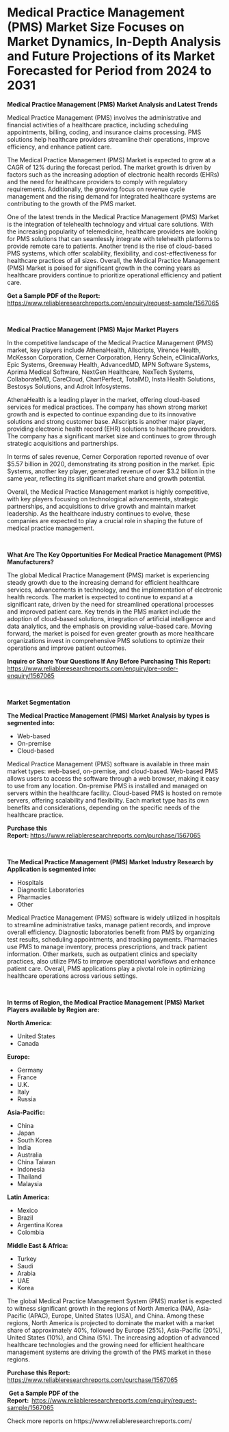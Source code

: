 <p><h1>Medical Practice Management (PMS) Market Size Focuses on Market Dynamics, In-Depth Analysis and Future Projections of its Market Forecasted for Period from 2024 to 2031</h1></p><p><strong>Medical Practice Management (PMS) Market Analysis and Latest Trends</strong></p>
<p><p>Medical Practice Management (PMS) involves the administrative and financial activities of a healthcare practice, including scheduling appointments, billing, coding, and insurance claims processing. PMS solutions help healthcare providers streamline their operations, improve efficiency, and enhance patient care.</p><p>The Medical Practice Management (PMS) Market is expected to grow at a CAGR of 12% during the forecast period. The market growth is driven by factors such as the increasing adoption of electronic health records (EHRs) and the need for healthcare providers to comply with regulatory requirements. Additionally, the growing focus on revenue cycle management and the rising demand for integrated healthcare systems are contributing to the growth of the PMS market.</p><p>One of the latest trends in the Medical Practice Management (PMS) Market is the integration of telehealth technology and virtual care solutions. With the increasing popularity of telemedicine, healthcare providers are looking for PMS solutions that can seamlessly integrate with telehealth platforms to provide remote care to patients. Another trend is the rise of cloud-based PMS systems, which offer scalability, flexibility, and cost-effectiveness for healthcare practices of all sizes. Overall, the Medical Practice Management (PMS) Market is poised for significant growth in the coming years as healthcare providers continue to prioritize operational efficiency and patient care.</p></p>
<p><strong>Get a Sample PDF of the Report:&nbsp;</strong> <a href="https://www.reliableresearchreports.com/enquiry/request-sample/1567065">https://www.reliableresearchreports.com/enquiry/request-sample/1567065</a></p>
<p>&nbsp;</p>
<p><strong>Medical Practice Management (PMS) Major Market Players</strong></p>
<p><p>In the competitive landscape of the Medical Practice Management (PMS) market, key players include AthenaHealth, Allscripts, Virence Health, McKesson Corporation, Cerner Corporation, Henry Schein, eClinicalWorks, Epic Systems, Greenway Health, AdvancedMD, MPN Software Systems, Aprima Medical Software, NextGen Healthcare, NexTech Systems, CollaborateMD, CareCloud, ChartPerfect, TotalMD, Insta Health Solutions, Bestosys Solutions, and Adroit Infosystems.</p><p>AthenaHealth is a leading player in the market, offering cloud-based services for medical practices. The company has shown strong market growth and is expected to continue expanding due to its innovative solutions and strong customer base. Allscripts is another major player, providing electronic health record (EHR) solutions to healthcare providers. The company has a significant market size and continues to grow through strategic acquisitions and partnerships.</p><p>In terms of sales revenue, Cerner Corporation reported revenue of over $5.57 billion in 2020, demonstrating its strong position in the market. Epic Systems, another key player, generated revenue of over $3.2 billion in the same year, reflecting its significant market share and growth potential.</p><p>Overall, the Medical Practice Management market is highly competitive, with key players focusing on technological advancements, strategic partnerships, and acquisitions to drive growth and maintain market leadership. As the healthcare industry continues to evolve, these companies are expected to play a crucial role in shaping the future of medical practice management.</p></p>
<p>&nbsp;</p>
<p><strong>What Are The Key Opportunities For Medical Practice Management (PMS) Manufacturers?</strong></p>
<p><p>The global Medical Practice Management (PMS) market is experiencing steady growth due to the increasing demand for efficient healthcare services, advancements in technology, and the implementation of electronic health records. The market is expected to continue to expand at a significant rate, driven by the need for streamlined operational processes and improved patient care. Key trends in the PMS market include the adoption of cloud-based solutions, integration of artificial intelligence and data analytics, and the emphasis on providing value-based care. Moving forward, the market is poised for even greater growth as more healthcare organizations invest in comprehensive PMS solutions to optimize their operations and improve patient outcomes.</p></p>
<p><strong>Inquire or Share Your Questions If Any Before Purchasing This Report:</strong> <a href="https://www.reliableresearchreports.com/enquiry/pre-order-enquiry/1567065">https://www.reliableresearchreports.com/enquiry/pre-order-enquiry/1567065</a></p>
<p>&nbsp;</p>
<p><strong>Market Segmentation</strong></p>
<p><strong>The Medical Practice Management (PMS) Market Analysis by types is segmented into:</strong></p>
<p><ul><li>Web-based</li><li>On-premise</li><li>Cloud-based</li></ul></p>
<p><p>Medical Practice Management (PMS) software is available in three main market types: web-based, on-premise, and cloud-based. Web-based PMS allows users to access the software through a web browser, making it easy to use from any location. On-premise PMS is installed and managed on servers within the healthcare facility. Cloud-based PMS is hosted on remote servers, offering scalability and flexibility. Each market type has its own benefits and considerations, depending on the specific needs of the healthcare practice.</p></p>
<p><strong>Purchase this Report:&nbsp;</strong><a href="https://www.reliableresearchreports.com/purchase/1567065">https://www.reliableresearchreports.com/purchase/1567065</a></p>
<p>&nbsp;</p>
<p><strong>The Medical Practice Management (PMS) Market Industry Research by Application is segmented into:</strong></p>
<p><ul><li>Hospitals</li><li>Diagnostic Laboratories</li><li>Pharmacies</li><li>Other</li></ul></p>
<p><p>Medical Practice Management (PMS) software is widely utilized in hospitals to streamline administrative tasks, manage patient records, and improve overall efficiency. Diagnostic laboratories benefit from PMS by organizing test results, scheduling appointments, and tracking payments. Pharmacies use PMS to manage inventory, process prescriptions, and track patient information. Other markets, such as outpatient clinics and specialty practices, also utilize PMS to improve operational workflows and enhance patient care. Overall, PMS applications play a pivotal role in optimizing healthcare operations across various settings.</p></p>
<p>&nbsp;</p>
<p><strong>In terms of Region, the Medical Practice Management (PMS) Market Players available by Region are:</strong></p>
<p>
    <p> <strong> North America: </strong>
        <ul>
            <li>United States</li>
            <li>Canada</li>
        </ul>
        </p> 
    <p> <strong> Europe: </strong>
        <ul>
            <li>Germany</li>
            <li>France</li>
            <li>U.K.</li>
            <li>Italy</li>
            <li>Russia</li>
        </ul>
        </p> 
    <p> <strong> Asia-Pacific: </strong>
        <ul>
            <li>China</li>
            <li>Japan</li>
            <li>South Korea</li>
            <li>India</li>
            <li>Australia</li>
            <li>China Taiwan</li>
            <li>Indonesia</li>
            <li>Thailand</li>
            <li>Malaysia</li>
        </ul>
        </p> 
    <p> <strong> Latin America: </strong>
        <ul>
            <li>Mexico</li>
            <li>Brazil</li>
            <li>Argentina Korea</li>
            <li>Colombia</li>
        </ul>
        </p> 
    <p> <strong> Middle East & Africa: </strong>
        <ul>
            <li>Turkey</li>
            <li>Saudi</li>
            <li>Arabia</li>
            <li>UAE</li>
            <li>Korea</li>
        </ul>
    </p>
    </p>
<p><p>The global Medical Practice Management System (PMS) market is expected to witness significant growth in the regions of North America (NA), Asia-Pacific (APAC), Europe, United States (USA), and China. Among these regions, North America is projected to dominate the market with a market share of approximately 40%, followed by Europe (25%), Asia-Pacific (20%), United States (10%), and China (5%). The increasing adoption of advanced healthcare technologies and the growing need for efficient healthcare management systems are driving the growth of the PMS market in these regions.</p></p>
<p><strong>Purchase this Report: </strong><a href="https://www.reliableresearchreports.com/purchase/1567065">https://www.reliableresearchreports.com/purchase/1567065</a></p>
<p>&nbsp;<strong>Get a Sample PDF of the Report:&nbsp;&nbsp;</strong><a href="https://www.reliableresearchreports.com/enquiry/request-sample/1567065">https://www.reliableresearchreports.com/enquiry/request-sample/1567065</a></p>
<p><strong></strong></p>
<p>Check more reports on https://www.reliableresearchreports.com/</p>